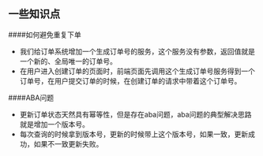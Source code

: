 ## 一些知识点

####如何避免重复下单

- 我们给订单系统增加一个生成订单号的服务，这个服务没有参数，返回值就是一个新的、全局唯一的订单号。
- 在用户进入创建订单的页面时，前端页面先调用这个生成订单号服务得到一个订单号，在用户提交订单的时候，在创建订单的请求中带着这个订单号。

####ABA问题

- 更新订单状态天然具有幂等性，但是存在aba问题，aba问题的典型解决思路就是增加一个版本号。
- 每次查询的时候拿到版本号，更新的时候带上这个版本号，如果一致，更新成功，如果不一致更新失败。

